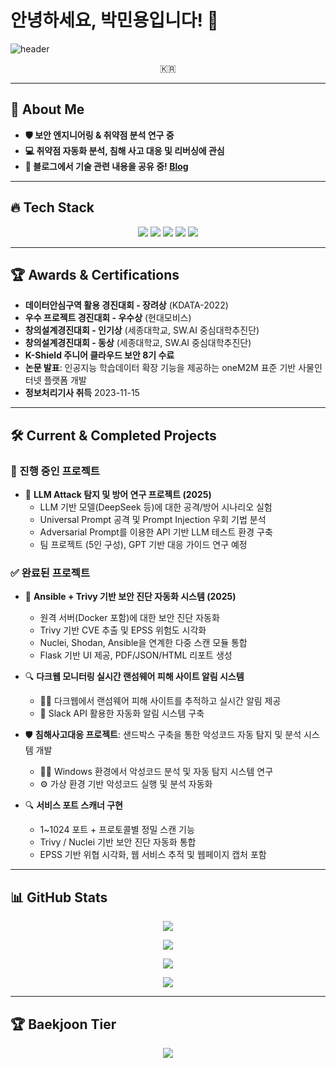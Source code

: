 # 안녕하세요, 박민용입니다! 👋

![header](https://capsule-render.vercel.app/api?type=rect&color=0:0d1117,100:1f2937&height=200&section=header&text=Yamewrong&fontAlignY=50&desc=Cybersecurity%20Specialist%20.jr%20%7C%20Security%20Researcher%20.jr&descSize=25&descAlignY=70&animation=fadeIn&fontSize=50&fontColor=ffffff)

<p align="center">🇰🇷</p>

---

## 🚀 About Me  
- **🛡 보안 엔지니어링 & 취약점 분석 연구 중**  
- **💻 취약점 자동화 분석, 침해 사고 대응 및 리버싱에 관심**  
- **📝 블로그에서 기술 관련 내용을 공유 중! [Blog](https://yamewrong.tistory.com/)**  

---

## 🔥 Tech Stack  
<p align="center">
  <img src="https://img.shields.io/badge/Linux-FCC624?style=flat-square&logo=Linux&logoColor=black"/>
  <img src="https://img.shields.io/badge/Git-F05032?style=flat-square&logo=Git&logoColor=white"/>
  <img src="https://img.shields.io/badge/Python-3766AB?style=flat-square&logo=Python&logoColor=white"/>
  <img src="https://img.shields.io/badge/Flask-000000?style=flat-square&logo=Flask&logoColor=white"/>
  <img src="https://img.shields.io/badge/Frida-09B3AF?style=flat-square&logo=Frida&logoColor=white"/>
</p>

---

## 🏆 Awards & Certifications  
- **데이터안심구역 활용 경진대회 - 장려상** (KDATA-2022)  
- **우수 프로젝트 경진대회 - 우수상** (현대모비스)  
- **창의설계경진대회 - 인기상** (세종대학교, SW.AI 중심대학추진단)  
- **창의설계경진대회 - 동상** (세종대학교, SW.AI 중심대학추진단)  
- **K-Shield 주니어 클라우드 보안 8기 수료**  
- **논문 발표**: 인공지능 학습데이터 확장 기능을 제공하는 oneM2M 표준 기반 사물인터넷 플랫폼 개발  
- **정보처리기사 취득**  2023-11-15  

---

## 🛠 Current & Completed Projects  

### 🔄 진행 중인 프로젝트  
- 🤖 **LLM Attack 탐지 및 방어 연구 프로젝트 (2025)**  
  - LLM 기반 모델(DeepSeek 등)에 대한 공격/방어 시나리오 실험  
  - Universal Prompt 공격 및 Prompt Injection 우회 기법 분석  
  - Adversarial Prompt를 이용한 API 기반 LLM 테스트 환경 구축  
  - 팀 프로젝트 (5인 구성), GPT 기반 대응 가이드 연구 예정

### ✅ 완료된 프로젝트  
- 🐳 **Ansible + Trivy 기반 보안 진단 자동화 시스템 (2025)**  
  - 원격 서버(Docker 포함)에 대한 보안 진단 자동화  
  - Trivy 기반 CVE 추출 및 EPSS 위험도 시각화  
  - Nuclei, Shodan, Ansible을 연계한 다중 스캔 모듈 통합  
  - Flask 기반 UI 제공, PDF/JSON/HTML 리포트 생성

- 🔍 **다크웹 모니터링 실시간 랜섬웨어 피해 사이트 알림 시스템**  
  - 🕵️‍♂️ 다크웹에서 랜섬웨어 피해 사이트를 추적하고 실시간 알림 제공  
  - 📡 Slack API 활용한 자동화 알림 시스템 구축  

- 🛡 **침해사고대응 프로젝트**: 샌드박스 구축을 통한 악성코드 자동 탐지 및 분석 시스템 개발  
  - 🏴‍☠️ Windows 환경에서 악성코드 분석 및 자동 탐지 시스템 연구  
  - ⚙️ 가상 환경 기반 악성코드 실행 및 분석 자동화  

- 🔍 **서비스 포트 스캐너 구현**  
  - 1~1024 포트 + 프로토콜별 정밀 스캔 기능  
  - Trivy / Nuclei 기반 보안 진단 자동화 통합  
  - EPSS 기반 위협 시각화, 웹 서비스 추적 및 웹페이지 캡처 포함  

---

## 📊 GitHub Stats  

<p align="center">
    <img src="https://github-readme-stats.vercel.app/api?username=Yamewrong&theme=swift&show_icons=true">
</p>

<p align="center">
    <img src="https://github-profile-trophy.vercel.app/?username=Yamewrong&theme=darkhub&row=1&column=6">
</p>

<p align="center">
    <img src="https://streak-stats.demolab.com/?user=Yamewrong&theme=swift">
</p>

<p align="center">
    <img src="https://github-readme-stats.vercel.app/api/top-langs/?username=Yamewrong&layout=compact&theme=swift">
</p>

---

## 🏆 Baekjoon Tier
<p align="center">
  <a href="https://solved.ac/profile/Yamewrong">
    <img src="http://mazassumnida.wtf/api/v2/generate_badge?boj=Yamewrong">
  </a>
</p>
